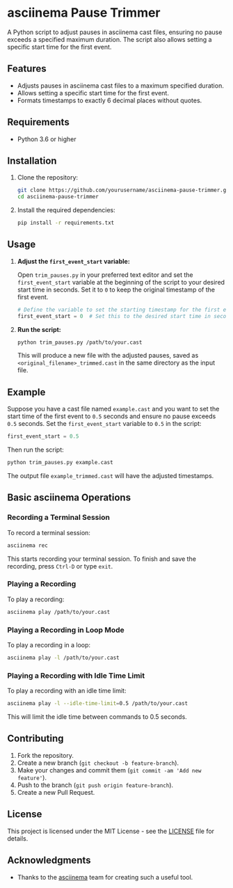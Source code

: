 # asciinema Pause Trimmer

A Python script to adjust pauses in asciinema cast files, ensuring no pause exceeds a specified maximum duration. The script also allows setting a specific start time for the first event.

## Features

- Adjusts pauses in asciinema cast files to a maximum specified duration.
- Allows setting a specific start time for the first event.
- Formats timestamps to exactly 6 decimal places without quotes.

## Requirements

- Python 3.6 or higher

## Installation

1. Clone the repository:

    ```sh
    git clone https://github.com/yourusername/asciinema-pause-trimmer.git
    cd asciinema-pause-trimmer
    ```

2. Install the required dependencies:

    ```sh
    pip install -r requirements.txt
    ```

## Usage

1. **Adjust the `first_event_start` variable:**

   Open `trim_pauses.py` in your preferred text editor and set the `first_event_start` variable at the beginning of the script to your desired start time in seconds. Set it to `0` to keep the original timestamp of the first event.

   ```python
   # Define the variable to set the starting timestamp for the first event
   first_event_start = 0  # Set this to the desired start time in seconds, or 0 to keep the original timestamp
   ```

2. **Run the script:**

   ```sh
   python trim_pauses.py /path/to/your.cast
   ```

   This will produce a new file with the adjusted pauses, saved as `<original_filename>_trimmed.cast` in the same directory as the input file.

## Example

Suppose you have a cast file named `example.cast` and you want to set the start time of the first event to `0.5` seconds and ensure no pause exceeds `0.5` seconds. Set the `first_event_start` variable to `0.5` in the script:

```python
first_event_start = 0.5
```

Then run the script:

```sh
python trim_pauses.py example.cast
```

The output file `example_trimmed.cast` will have the adjusted timestamps.

## Basic asciinema Operations

### Recording a Terminal Session

To record a terminal session:

```sh
asciinema rec
```

This starts recording your terminal session. To finish and save the recording, press `Ctrl-D` or type `exit`.

### Playing a Recording

To play a recording:

```sh
asciinema play /path/to/your.cast
```

### Playing a Recording in Loop Mode

To play a recording in a loop:

```sh
asciinema play -l /path/to/your.cast
```

### Playing a Recording with Idle Time Limit

To play a recording with an idle time limit:

```sh
asciinema play -l --idle-time-limit=0.5 /path/to/your.cast
```

This will limit the idle time between commands to 0.5 seconds.

## Contributing

1. Fork the repository.
2. Create a new branch (`git checkout -b feature-branch`).
3. Make your changes and commit them (`git commit -am 'Add new feature'`).
4. Push to the branch (`git push origin feature-branch`).
5. Create a new Pull Request.

## License

This project is licensed under the MIT License - see the [LICENSE](LICENSE) file for details.

## Acknowledgments

- Thanks to the [asciinema](https://asciinema.org) team for creating such a useful tool.